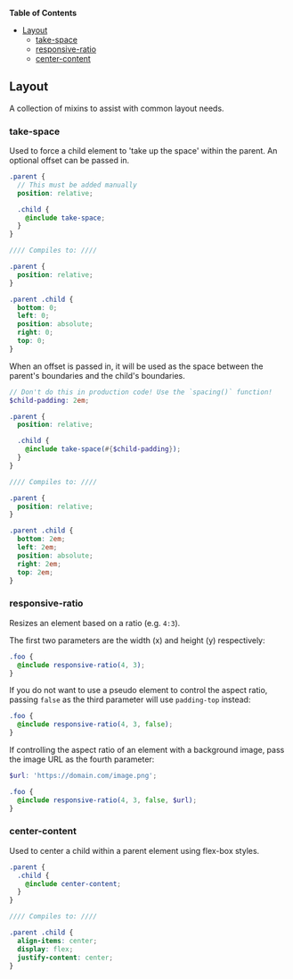 <!-- START doctoc generated TOC please keep comment here to allow auto update -->
<!-- DON'T EDIT THIS SECTION, INSTEAD RE-RUN doctoc TO UPDATE -->
**Table of Contents**

- [Layout](#layout)
  - [take-space](#take-space)
  - [responsive-ratio](#responsive-ratio)
  - [center-content](#center-content)

<!-- END doctoc generated TOC please keep comment here to allow auto update -->

## Layout

A collection of mixins to assist with common layout needs.


### take-space

Used to force a child element to 'take up the space' within the parent. An optional offset can be
passed in.

```scss
.parent {
  // This must be added manually
  position: relative;

  .child {
    @include take-space;
  }
}

//// Compiles to: ////

.parent {
  position: relative;
}

.parent .child {
  bottom: 0;
  left: 0;
  position: absolute;
  right: 0;
  top: 0;
}
```

When an offset is passed in, it will be used as the space between the parent's boundaries and the
child's boundaries.

```scss
// Don't do this in production code! Use the `spacing()` function!
$child-padding: 2em;

.parent {
  position: relative;

  .child {
    @include take-space(#{$child-padding});
  }
}

//// Compiles to: ////

.parent {
  position: relative;
}

.parent .child {
  bottom: 2em;
  left: 2em;
  position: absolute;
  right: 2em;
  top: 2em;
}
```


### responsive-ratio

Resizes an element based on a ratio (e.g. `4:3`).

The first two parameters are the width (x) and height (y) respectively:

```scss
.foo {
  @include responsive-ratio(4, 3);
}
```

If you do not want to use a pseudo element to control the aspect ratio, passing `false` as the third
parameter will use `padding-top` instead:

```scss
.foo {
  @include responsive-ratio(4, 3, false);
}
```

If controlling the aspect ratio of an element with a background image, pass the image URL as the
fourth parameter:



```scss
$url: 'https://domain.com/image.png';

.foo {
  @include responsive-ratio(4, 3, false, $url);
}
```


### center-content

Used to center a child within a parent element using flex-box styles.

```scss
.parent {
  .child {
    @include center-content;
  }
}

//// Compiles to: ////

.parent .child {
  align-items: center;
  display: flex;
  justify-content: center;
}
```
